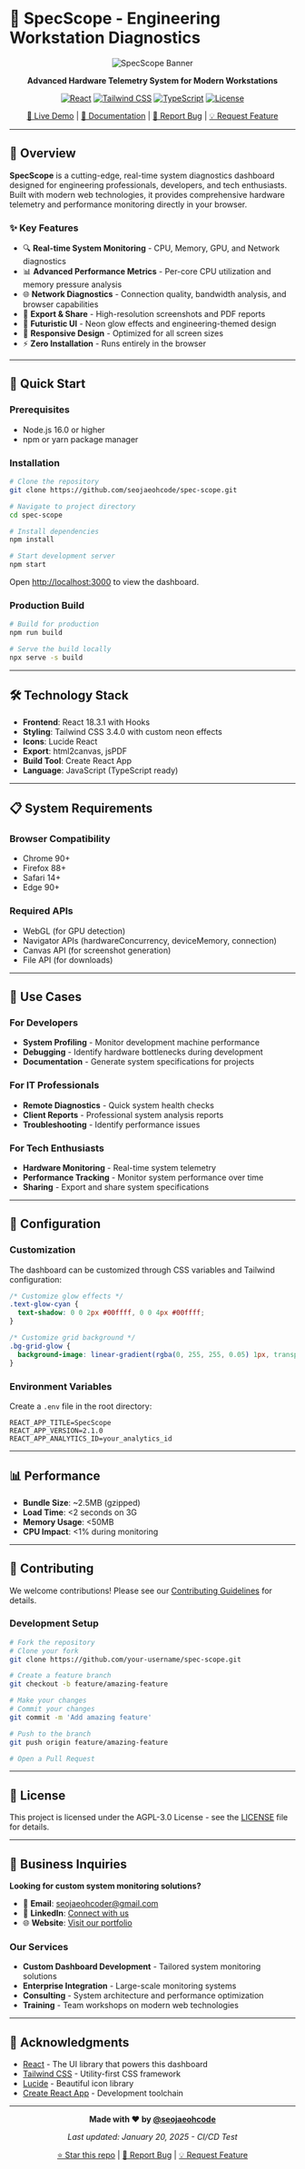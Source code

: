 # 🔧 SpecScope - Engineering Workstation Diagnostics

<div align="center">

![SpecScope Banner](https://img.shields.io/badge/SpecScope-Engineering%20Diagnostics-00ffff?style=for-the-badge&logo=react&logoColor=white)

**Advanced Hardware Telemetry System for Modern Workstations**

[![React](https://img.shields.io/badge/React-18.3.1-61dafb?style=flat-square&logo=react)](https://reactjs.org/)
[![Tailwind CSS](https://img.shields.io/badge/Tailwind%20CSS-3.4.0-38bdf8?style=flat-square&logo=tailwind-css)](https://tailwindcss.com/)
[![TypeScript](https://img.shields.io/badge/TypeScript-5.5.3-3178c6?style=flat-square&logo=typescript)](https://www.typescriptlang.org/)
[![License](https://img.shields.io/badge/License-AGPL--3.0-green?style=flat-square)](https://opensource.org/licenses/AGPL-3.0)

[🚀 Live Demo](https://seojaeohcode.github.io/spec-scope) | [📖 Documentation](./TECHNICAL_SPECIFICATION.md) | [🐛 Report Bug](https://github.com/seojaeohcode/spec-scope/issues) | [💡 Request Feature](https://github.com/seojaeohcode/spec-scope/issues)

</div>

---

## 🌟 Overview

**SpecScope** is a cutting-edge, real-time system diagnostics dashboard designed for engineering professionals, developers, and tech enthusiasts. Built with modern web technologies, it provides comprehensive hardware telemetry and performance monitoring directly in your browser.

### ✨ Key Features

- 🔍 **Real-time System Monitoring** - CPU, Memory, GPU, and Network diagnostics
- 📊 **Advanced Performance Metrics** - Per-core CPU utilization and memory pressure analysis
- 🌐 **Network Diagnostics** - Connection quality, bandwidth analysis, and browser capabilities
- 📸 **Export & Share** - High-resolution screenshots and PDF reports
- 🎨 **Futuristic UI** - Neon glow effects and engineering-themed design
- 📱 **Responsive Design** - Optimized for all screen sizes
- ⚡ **Zero Installation** - Runs entirely in the browser

---

## 🚀 Quick Start 

### Prerequisites

- Node.js 16.0 or higher
- npm or yarn package manager

### Installation

```bash
# Clone the repository
git clone https://github.com/seojaeohcode/spec-scope.git

# Navigate to project directory
cd spec-scope

# Install dependencies
npm install

# Start development server
npm start
```

Open [http://localhost:3000](http://localhost:3000) to view the dashboard.

### Production Build

```bash
# Build for production
npm run build

# Serve the build locally
npx serve -s build
```

---

## 🛠️ Technology Stack

- **Frontend**: React 18.3.1 with Hooks
- **Styling**: Tailwind CSS 3.4.0 with custom neon effects
- **Icons**: Lucide React
- **Export**: html2canvas, jsPDF
- **Build Tool**: Create React App
- **Language**: JavaScript (TypeScript ready)

---

## 📋 System Requirements

### Browser Compatibility
- Chrome 90+
- Firefox 88+
- Safari 14+
- Edge 90+

### Required APIs
- WebGL (for GPU detection)
- Navigator APIs (hardwareConcurrency, deviceMemory, connection)
- Canvas API (for screenshot generation)
- File API (for downloads)

---

## 🎯 Use Cases

### For Developers
- **System Profiling** - Monitor development machine performance
- **Debugging** - Identify hardware bottlenecks during development
- **Documentation** - Generate system specifications for projects

### For IT Professionals
- **Remote Diagnostics** - Quick system health checks
- **Client Reports** - Professional system analysis reports
- **Troubleshooting** - Identify performance issues

### For Tech Enthusiasts
- **Hardware Monitoring** - Real-time system telemetry
- **Performance Tracking** - Monitor system performance over time
- **Sharing** - Export and share system specifications

---

## 🔧 Configuration

### Customization

The dashboard can be customized through CSS variables and Tailwind configuration:

```css
/* Customize glow effects */
.text-glow-cyan {
  text-shadow: 0 0 2px #00ffff, 0 0 4px #00ffff;
}

/* Customize grid background */
.bg-grid-glow {
  background-image: linear-gradient(rgba(0, 255, 255, 0.05) 1px, transparent 1px);
}
```

### Environment Variables

Create a `.env` file in the root directory:

```env
REACT_APP_TITLE=SpecScope
REACT_APP_VERSION=2.1.0
REACT_APP_ANALYTICS_ID=your_analytics_id
```

---

## 📊 Performance

- **Bundle Size**: ~2.5MB (gzipped)
- **Load Time**: <2 seconds on 3G
- **Memory Usage**: <50MB
- **CPU Impact**: <1% during monitoring

---

## 🤝 Contributing

We welcome contributions! Please see our [Contributing Guidelines](CONTRIBUTING.md) for details.

### Development Setup

```bash
# Fork the repository
# Clone your fork
git clone https://github.com/your-username/spec-scope.git

# Create a feature branch
git checkout -b feature/amazing-feature

# Make your changes
# Commit your changes
git commit -m 'Add amazing feature'

# Push to the branch
git push origin feature/amazing-feature

# Open a Pull Request
```

---

## 📄 License

This project is licensed under the AGPL-3.0 License - see the [LICENSE](LICENSE) file for details.

---

## 🏢 Business Inquiries

**Looking for custom system monitoring solutions?**

- 📧 **Email**: seojaeohcoder@gmail.com
- 💼 **LinkedIn**: [Connect with us](https://linkedin.com/in/seojaeohcode)
- 🌐 **Website**: [Visit our portfolio](https://seojaeohcode.github.io)

### Our Services

- **Custom Dashboard Development** - Tailored system monitoring solutions
- **Enterprise Integration** - Large-scale monitoring systems
- **Consulting** - System architecture and performance optimization
- **Training** - Team workshops on modern web technologies

---

## 🙏 Acknowledgments

- [React](https://reactjs.org/) - The UI library that powers this dashboard
- [Tailwind CSS](https://tailwindcss.com/) - Utility-first CSS framework
- [Lucide](https://lucide.dev/) - Beautiful icon library
- [Create React App](https://create-react-app.dev/) - Development toolchain

---

<div align="center">

**Made with ❤️ by [@seojaeohcode](https://github.com/seojaeohcode)**

*Last updated: January 20, 2025 - CI/CD Test*

[⭐ Star this repo](https://github.com/seojaeohcode/spec-scope) | [🐛 Report Bug](https://github.com/seojaeohcode/spec-scope/issues) | [💡 Request Feature](https://github.com/seojaeohcode/spec-scope/issues)

</div>
